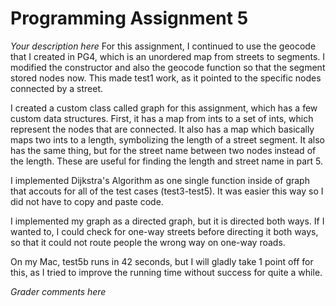 Programming Assignment 5
========================

_Your description here_
For this assignment, I continued to use the geocode that I created in PG4, which is an unordered map from streets to segments. I modified the constructor and also the geocode function so that the segment stored nodes now. This made test1 work, as it pointed to the specific nodes connected by a street.

I created a custom class called graph for this assignment, which has a few custom data structures. First, it has a map from ints to a set of ints, which represent the nodes that are connected. It also has a map which basically maps two ints to a length, symbolizing the length of a street segment. It also has the same thing, but for the street name between two nodes instead of the length. These are useful for finding the length and street name in part 5.

I implemented Dijkstra's Algorithm as one single function inside of graph that accouts for all of the test cases (test3-test5). It was easier this way so I did not have to copy and paste code.

I implemented my graph as a directed graph, but it is directed both ways. If I wanted to, I could check for one-way streets before directing it both ways, so that it could not route people the wrong way on one-way roads. 

On my Mac, test5b runs in 42 seconds, but I will gladly take 1 point off for this, as I tried to improve the running time without success for quite a while.

_Grader comments here_
